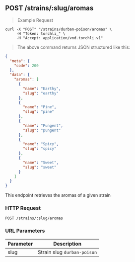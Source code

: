 ## POST /strains/:slug/aromas

> Example Request

```shell
curl -X "POST" "/strains/durban-poison/aromas" \
     -H "Token: torchli_" \
     -H "Accept: application/vnd.torchli.v1"
```

> The above command returns JSON structured like this:

```json
{
  "meta": {
    "code": 200
  },
  "data": {
    "aromas": [
      {
        "name": "Earthy",
        "slug": "earthy"
      },
      {
        "name": "Pine",
        "slug": "pine"
      },
      {
        "name": "Pungent",
        "slug": "pungent"
      },
      {
        "name": "Spicy",
        "slug": "spicy"
      },
      {
        "name": "Sweet",
        "slug": "sweet"
      }
    ]
  }
}
```

This endpoint retrieves the aromas of a given strain

### HTTP Request

`POST /strains/:slug/aromas`

### URL Parameters

Parameter | Description
--------- | -----------
slug | Strain slug `durban-poison`
